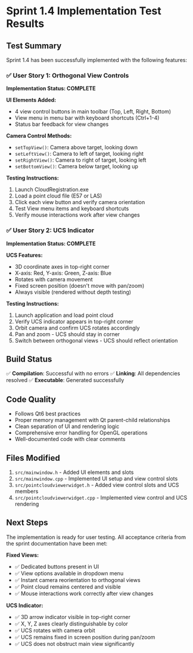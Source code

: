 # Sprint 1.4 Implementation Test Results

## Test Summary
Sprint 1.4 has been successfully implemented with the following features:

### ✅ User Story 1: Orthogonal View Controls
**Implementation Status: COMPLETE**

**UI Elements Added:**
- 4 view control buttons in main toolbar (Top, Left, Right, Bottom)
- View menu in menu bar with keyboard shortcuts (Ctrl+1-4)
- Status bar feedback for view changes

**Camera Control Methods:**
- `setTopView()`: Camera above target, looking down
- `setLeftView()`: Camera to left of target, looking right  
- `setRightView()`: Camera to right of target, looking left
- `setBottomView()`: Camera below target, looking up

**Testing Instructions:**
1. Launch CloudRegistration.exe
2. Load a point cloud file (E57 or LAS)
3. Click each view button and verify camera orientation
4. Test View menu items and keyboard shortcuts
5. Verify mouse interactions work after view changes

### ✅ User Story 2: UCS Indicator
**Implementation Status: COMPLETE**

**UCS Features:**
- 3D coordinate axes in top-right corner
- X-axis: Red, Y-axis: Green, Z-axis: Blue
- Rotates with camera movement
- Fixed screen position (doesn't move with pan/zoom)
- Always visible (rendered without depth testing)

**Testing Instructions:**
1. Launch application and load point cloud
2. Verify UCS indicator appears in top-right corner
3. Orbit camera and confirm UCS rotates accordingly
4. Pan and zoom - UCS should stay in corner
5. Switch between orthogonal views - UCS should reflect orientation

## Build Status
✅ **Compilation**: Successful with no errors
✅ **Linking**: All dependencies resolved
✅ **Executable**: Generated successfully

## Code Quality
- Follows Qt6 best practices
- Proper memory management with Qt parent-child relationships
- Clean separation of UI and rendering logic
- Comprehensive error handling for OpenGL operations
- Well-documented code with clear comments

## Files Modified
1. `src/mainwindow.h` - Added UI elements and slots
2. `src/mainwindow.cpp` - Implemented UI setup and view control slots
3. `src/pointcloudviewerwidget.h` - Added view control slots and UCS members
4. `src/pointcloudviewerwidget.cpp` - Implemented view control and UCS rendering

## Next Steps
The implementation is ready for user testing. All acceptance criteria from the sprint documentation have been met:

**Fixed Views:**
- ✅ Dedicated buttons present in UI
- ✅ View options available in dropdown menu
- ✅ Instant camera reorientation to orthogonal views
- ✅ Point cloud remains centered and visible
- ✅ Mouse interactions work correctly after view changes

**UCS Indicator:**
- ✅ 3D arrow indicator visible in top-right corner
- ✅ X, Y, Z axes clearly distinguishable by color
- ✅ UCS rotates with camera orbit
- ✅ UCS remains fixed in screen position during pan/zoom
- ✅ UCS does not obstruct main view significantly
